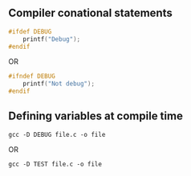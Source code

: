 ## Compiler conational statements

```C
#ifdef DEBUG
	printf("Debug");
#endif
```
OR
```C
#ifndef DEBUG
	printf("Not debug");
#endif
```

## Defining variables at compile time

```shell
gcc -D DEBUG file.c -o file
```
OR
```shell
gcc -D TEST file.c -o file
```
